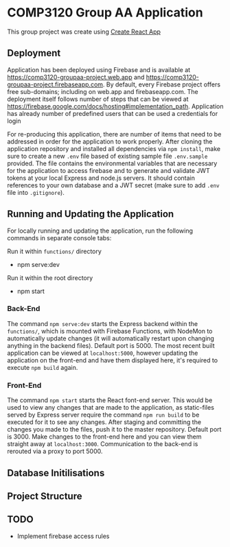 # COMP3120 Group AA Application

This group project was create using [Create React App](https://github.com/facebook/create-react-app)

## Deployment

Application has been deployed using Firebase and is available at https://comp3120-groupaa-project.web.app and https://comp3120-groupaa-project.firebaseapp.com. By default, every Firebase project offers free sub-domains; including on web.app and firebaseapp.com. The deployment itself follows number of steps that can be viewed at https://firebase.google.com/docs/hosting#implementation_path. Application has already number of predefined users that can be used a credentials for login

For re-producing this application, there are number of items that need to be addressed in order for the application to work properly. After cloning the application repository and installed all dependencies via `npm install`, make sure to create a new `.env` file based of existing sample file `.env.sample` provided. The file contains the environmental variables that are necessary for the application to access firebase and to generate and validate JWT tokens at your local Express and node.js servers. It should contain references to your own database and a JWT secret (make sure to add `.env` file into `.gitignore`).

## Running and Updating the Application

For locally running and updating the application, run the following commands in separate console tabs:

Run it within `functions/` directory

- npm serve:dev

Run it within the root directory

- npm start

### Back-End

The command `npm serve:dev` starts the Express backend within the `functions/`, which is mounted with Firebase Functions, with NodeMon to automatically update changes (it will automatically restart upon changing anything in the backend files). Default port is 5000. The most recent built application can be viewed at `localhost:5000`, however updating the application on the front-end and have them displayed here, it's required to execute `npm build` again.

### Front-End

The command `npm start` starts the React font-end server. This would be used to view any changes that are made to the application, as static-files served by Express server require the command `npm run build` to be executed for it to see any changes. After staging and committing the changes you made to the files, push it to the master repository. Default port is 3000. Make changes to the front-end here and you can view them straight away at `localhost:3000`. Communication to the back-end is rerouted via a proxy to port 5000.

## Database Initilisations

## Project Structure

## TODO

- Implement firebase access rules
